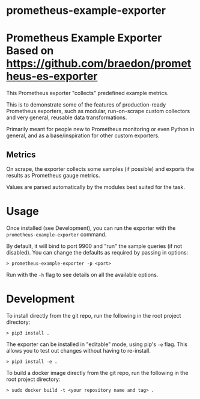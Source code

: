 # prometheus-example-exporter
Prometheus Example Exporter
Based on https://github.com/braedon/prometheus-es-exporter
====
This Prometheus exporter "collects" predefined example metrics.

This is to demonstrate some of the features of production-ready Prometheus exporters, such as modular, run-on-scrape custom collectors and very general, reusable data transformations.

Primarily meant for people new to Prometheus monitoring or even Python in general, and as a base/inspiration for other custom exporters.

## Metrics
On scrape, the exporter collects some samples (if possible) and exports the results as Prometheus gauge metrics.

Values are parsed automatically by the modules best suited for the task.

# Usage
Once installed (see Development), you can run the exporter with the `prometheus-example-exporter` command.

By default, it will bind to port 9900 and "run" the sample queries (if not disabled). You can change the defaults as required by passing in options:
```
> prometheus-example-exporter -p <port>
```
Run with the `-h` flag to see details on all the available options.

# Development
To install directly from the git repo, run the following in the root project directory:
```
> pip3 install .
```
The exporter can be installed in "editable" mode, using pip's `-e` flag. This allows you to test out changes without having to re-install.
```
> pip3 install -e .
```
To build a docker image directly from the git repo, run the following in the root project directory:
```
> sudo docker build -t <your repository name and tag> .
```
